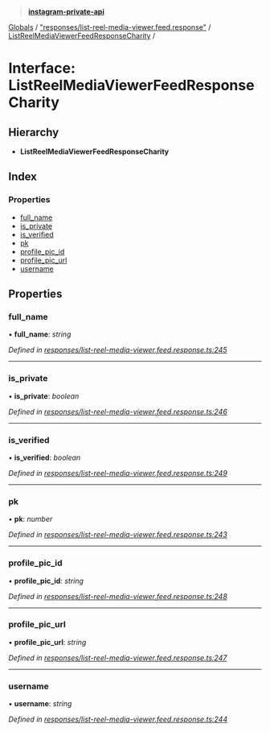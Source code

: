 > **[instagram-private-api](../README.md)**

[Globals](../README.md) / ["responses/list-reel-media-viewer.feed.response"](../modules/_responses_list_reel_media_viewer_feed_response_.md) / [ListReelMediaViewerFeedResponseCharity](_responses_list_reel_media_viewer_feed_response_.listreelmediaviewerfeedresponsecharity.md) /

# Interface: ListReelMediaViewerFeedResponseCharity

## Hierarchy

* **ListReelMediaViewerFeedResponseCharity**

## Index

### Properties

* [full_name](_responses_list_reel_media_viewer_feed_response_.listreelmediaviewerfeedresponsecharity.md#full_name)
* [is_private](_responses_list_reel_media_viewer_feed_response_.listreelmediaviewerfeedresponsecharity.md#is_private)
* [is_verified](_responses_list_reel_media_viewer_feed_response_.listreelmediaviewerfeedresponsecharity.md#is_verified)
* [pk](_responses_list_reel_media_viewer_feed_response_.listreelmediaviewerfeedresponsecharity.md#pk)
* [profile_pic_id](_responses_list_reel_media_viewer_feed_response_.listreelmediaviewerfeedresponsecharity.md#profile_pic_id)
* [profile_pic_url](_responses_list_reel_media_viewer_feed_response_.listreelmediaviewerfeedresponsecharity.md#profile_pic_url)
* [username](_responses_list_reel_media_viewer_feed_response_.listreelmediaviewerfeedresponsecharity.md#username)

## Properties

###  full_name

• **full_name**: *string*

*Defined in [responses/list-reel-media-viewer.feed.response.ts:245](https://github.com/dilame/instagram-private-api/blob/3e16058/src/responses/list-reel-media-viewer.feed.response.ts#L245)*

___

###  is_private

• **is_private**: *boolean*

*Defined in [responses/list-reel-media-viewer.feed.response.ts:246](https://github.com/dilame/instagram-private-api/blob/3e16058/src/responses/list-reel-media-viewer.feed.response.ts#L246)*

___

###  is_verified

• **is_verified**: *boolean*

*Defined in [responses/list-reel-media-viewer.feed.response.ts:249](https://github.com/dilame/instagram-private-api/blob/3e16058/src/responses/list-reel-media-viewer.feed.response.ts#L249)*

___

###  pk

• **pk**: *number*

*Defined in [responses/list-reel-media-viewer.feed.response.ts:243](https://github.com/dilame/instagram-private-api/blob/3e16058/src/responses/list-reel-media-viewer.feed.response.ts#L243)*

___

###  profile_pic_id

• **profile_pic_id**: *string*

*Defined in [responses/list-reel-media-viewer.feed.response.ts:248](https://github.com/dilame/instagram-private-api/blob/3e16058/src/responses/list-reel-media-viewer.feed.response.ts#L248)*

___

###  profile_pic_url

• **profile_pic_url**: *string*

*Defined in [responses/list-reel-media-viewer.feed.response.ts:247](https://github.com/dilame/instagram-private-api/blob/3e16058/src/responses/list-reel-media-viewer.feed.response.ts#L247)*

___

###  username

• **username**: *string*

*Defined in [responses/list-reel-media-viewer.feed.response.ts:244](https://github.com/dilame/instagram-private-api/blob/3e16058/src/responses/list-reel-media-viewer.feed.response.ts#L244)*